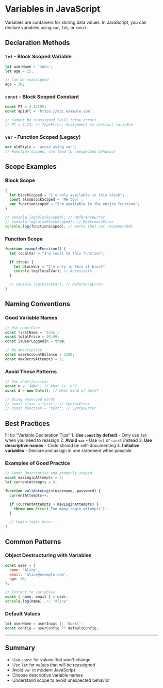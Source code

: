 # Variables in JavaScript

Variables are containers for storing data values. In JavaScript, you can declare variables using `var`, `let`, or `const`.

## Declaration Methods

### `let` - Block Scoped Variable

```javascript
let userName = 'John';
let age = 25;

// Can be reassigned
age = 26;
```

### `const` - Block Scoped Constant

```javascript
const PI = 3.14159;
const apiUrl = 'https://api.example.com';

// Cannot be reassigned (will throw error)
// PI = 3.14; // TypeError: Assignment to constant variable
```

### `var` - Function Scoped (Legacy)

```javascript
var oldStyle = 'avoid using var';
// Function scoped, can lead to unexpected behavior
```

## Scope Examples

### Block Scope

```javascript
{
  let blockScoped = "I'm only available in this block";
  const alsoBlockScoped = 'Me too!';
  var functionScoped = "I'm available in the entire function";
}

// console.log(blockScoped); // ReferenceError
// console.log(alsoBlockScoped); // ReferenceError
console.log(functionScoped); // Works (but not recommended)
```

### Function Scope

```javascript
function exampleFunction() {
  let localVar = "I'm local to this function";

  if (true) {
    let blockVar = "I'm only in this if block";
    console.log(localVar); // Accessible
  }

  // console.log(blockVar); // ReferenceError
}
```

## Naming Conventions

### Good Variable Names

```javascript
// Use camelCase
const firstName = 'John';
const totalPrice = 99.99;
const isUserLoggedIn = true;

// Be descriptive
const userAccountBalance = 1500;
const maxRetryAttempts = 3;
```

### Avoid These Patterns

```javascript
// Too short/unclear
const n = 'John'; // What is 'n'?
const d = new Date(); // What kind of date?

// Using reserved words
// const class = "user"; // SyntaxError
// const function = "test"; // SyntaxError
```

## Best Practices

!!! tip "Variable Declaration Tips" 1. **Use `const` by default** - Only use `let` when you need to reassign 2. **Avoid `var`** - Use `let` or `const` instead 3. **Use descriptive names** - Code should be self-documenting 4. **Initialize variables** - Declare and assign in one statement when possible

### Examples of Good Practice

```javascript
// Good: Descriptive and properly scoped
const maxLoginAttempts = 3;
let currentAttempts = 0;

function validateLogin(username, password) {
  currentAttempts++;

  if (currentAttempts > maxLoginAttempts) {
    throw new Error('Too many login attempts');
  }

  // Login logic here...
}
```

## Common Patterns

### Object Destructuring with Variables

```javascript
const user = {
  name: 'Alice',
  email: 'alice@example.com',
  age: 30,
};

// Extract to variables
const { name, email } = user;
console.log(name); // "Alice"
```

### Default Values

```javascript
let userName = userInput || 'Guest';
const config = userConfig ?? defaultConfig;
```

---

## Summary

- Use `const` for values that won't change
- Use `let` for values that will be reassigned
- Avoid `var` in modern JavaScript
- Choose descriptive variable names
- Understand scope to avoid unexpected behavior
